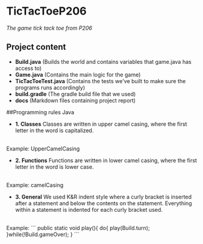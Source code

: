 
# TicTacToeP206
*The game tick tack toe from P206*


## Project content
- **Build.java** (Builds the world and contains variables that game.java has access to)
- **Game.java** (Contains the main logic for the game)
- **TicTacToeTest.java** (Contains the tests we've built to make sure the programs runs accordingly)
- **build.gradle** (The gradle build file that we used)
- **docs** (Markdown files containing project report)

##Programming rules
Java

- **1. Classes**
Classes are written in upper camel casing, where the first letter in the word is capitalized.
<br />
Example: UpperCamelCasing

- **2. Functions**
Functions are written in lower camel casing, where the first letter in the word is lower case.
<br />
Example: camelCasing

- **3. General**
We used K&R indent style where a curly bracket is inserted after a statement and below the contents on the statement. Everything within a statement is indented for each curly bracket used.

<br />
Example:
```
public static void play(){
	do{	
		play(Build.turn);		
	}while(!Build.gameOver);	
}
```
